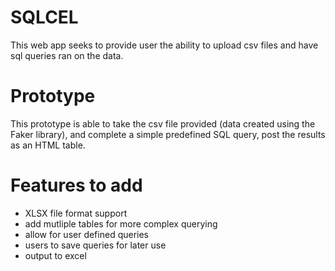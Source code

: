 # SQLCEL 
This web app seeks to provide user the ability to upload csv files and have sql queries ran on the data. 


# Prototype
This prototype is able to take the csv file provided (data created using the Faker library), and complete a simple predefined SQL query,
post the results as an HTML table.

# Features to add 
- XLSX file format support
- add mutliple tables for more complex querying
- allow for user defined queries
- users to save queries for later use
- output to excel
